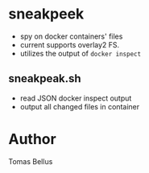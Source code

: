 # sneakpeek

- spy on docker containers' files
- current supports overlay2 FS.
- utilizes the output of `docker inspect`

## sneakpeak.sh

- read JSON docker inspect output
- output all changed files in container

# Author

Tomas Bellus
